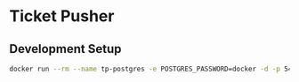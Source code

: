 # Ticket Pusher

## Development Setup

```sh
docker run --rm --name tp-postgres -e POSTGRES_PASSWORD=docker -d -p 5432:5432 -v $HOME/dockervolumes/TicketPusher:/var/lib/postgresql/data postgres
```
